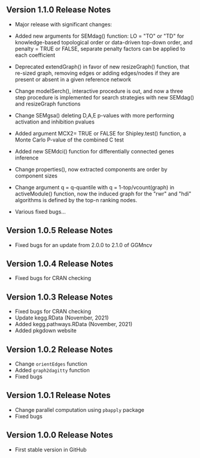 ## Version 1.1.0 Release Notes
* Major release with significant changes:

* Added new arguments for SEMdag() function: LO = "TO" or "TD" for knowledge-based
topological order or data-driven top-down order, and penalty = TRUE or FALSE,
separate penalty factors can be applied to each coefficient

* Deprecated extendGraph() in favor of new resizeGraph() function, that 
re-sized graph, removing edges or adding edges/nodes if they are present
or absent in a given reference network

* Change modelSerch(), interactive procedure is out, and now a three step
procedure is implemented for search strategies with new SEMdag() and resizeGraph
functions 

* Change SEMgsa() deleting D,A,E p-values with more performing activation and
inhibition pvalues

* Added argument MCX2= TRUE or FALSE for Shipley.test() function, a Monte Carlo
P-value of the combined C test

* Added new SEMdci() function for differentially connected genes inference

* Change properties(), now extracted components are order by component sizes

* Change argument q = q-quantile with q = 1-top/vcount(graph) in activeModule()
function, now the induced graph for the "rwr" and "hdi" algorithms is defined
by the top-n ranking nodes.

* Various fixed bugs...

## Version 1.0.5 Release Notes
* Fixed bugs for an update from 2.0.0 to 2.1.0 of GGMncv

## Version 1.0.4 Release Notes
* Fixed bugs for CRAN checking

## Version 1.0.3 Release Notes
* Fixed bugs for CRAN checking
* Update kegg.RData (November, 2021)
* Added kegg.pathways.RData (November, 2021)
* Added pkgdown website

## Version 1.0.2 Release Notes
* Change `orientEdges` function
* Added `graph2dagitty` function
* Fixed bugs

## Version 1.0.1 Release Notes
* Change parallel computation using `pbapply` package
* Fixed bugs 

## Version 1.0.0 Release Notes
* First stable version in GitHub
